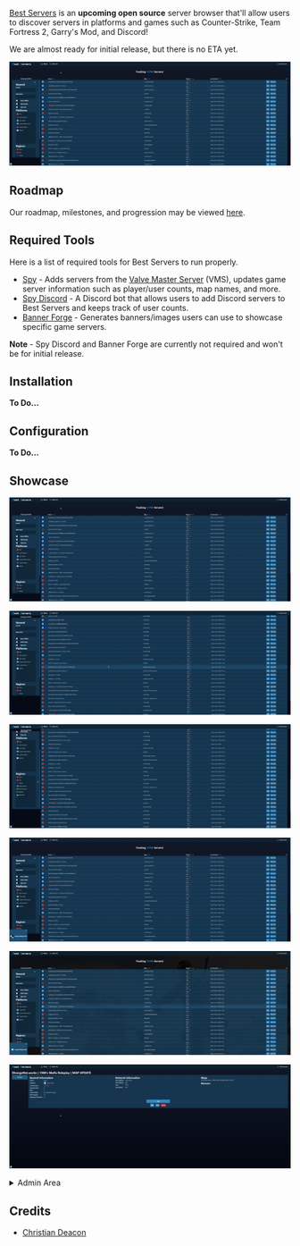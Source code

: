 [Best Servers](https://bestservers.io/) is an **upcoming open source** server browser that'll allow users to discover servers in platforms and games such as Counter-Strike, Team Fortress 2, Garry's Mod, and Discord!

We are almost ready for initial release, but there is no ETA yet.

![Index 1](https://github.com/bestserversio/bestservers/blob/main/images/index-1.png)

## Roadmap
Our roadmap, milestones, and progression may be viewed [here](https://github.com/bestserversio/bestservers/issues).

## Required Tools
Here is a list of required tools for Best Servers to run properly.

* [Spy](https://github.com/bestserversio/spy) - Adds servers from the [Valve Master Server](https://developer.valvesoftware.com/wiki/Master_Server_Query_Protocol) (VMS), updates game server information such as player/user counts, map names, and more.
* [Spy Discord](https://github.com/bestserversio/spy-discord) - A Discord bot that allows users to add Discord servers to Best Servers and keeps track of user counts.
* [Banner Forge](https://github.com/bestserversio/banner-forge) - Generates banners/images users can use to showcase specific game servers.

**Note** - Spy Discord and Banner Forge are currently not required and won't be for initial release.

## Installation
**To Do...**

## Configuration
**To Do...**

## Showcase
![Index 1](https://github.com/bestserversio/bestservers/blob/main/images/index-1.png)

![Index 2](https://github.com/bestserversio/bestservers/blob/main/images/index-2.png)

![Index 3](https://github.com/bestserversio/bestservers/blob/main/images/index-3.png)

![Index 4](https://github.com/bestserversio/bestservers/blob/main/images/index-4.png)

![Index 5](https://github.com/bestserversio/bestservers/blob/main/images/index-5.png)

![View 1](https://github.com/bestserversio/bestservers/blob/main/images/view-1.png)

<details>
    <summary>Admin Area</summary>

![Admin 1](https://github.com/bestserversio/bestservers/blob/main/images/admin-1.png)

![Admin 2](https://github.com/bestserversio/bestservers/blob/main/images/admin-2.png)

![Admin 3](https://github.com/bestserversio/bestservers/blob/main/images/admin-3.png)

![Admin 4](https://github.com/bestserversio/bestservers/blob/main/images/admin-4.png)

![Admin 5](https://github.com/bestserversio/bestservers/blob/main/images/admin-5.png)

![Admin 6](https://github.com/bestserversio/bestservers/blob/main/images/admin-6.png)

![Admin 7](https://github.com/bestserversio/bestservers/blob/main/images/admin-7.png)

![Admin 8](https://github.com/bestserversio/bestservers/blob/main/images/admin-8.png)
</details>

## Credits
* [Christian Deacon](https://github.com/gamemann)
